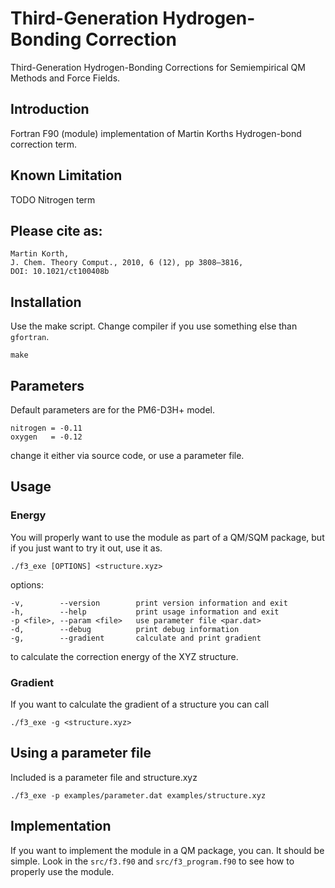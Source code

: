 # Third-Generation Hydrogen-Bonding Correction

Third-Generation Hydrogen-Bonding Corrections for Semiempirical QM Methods and
Force Fields.

## Introduction

Fortran F90 (module) implementation of Martin Korths Hydrogen-bond correction
term.

## Known Limitation

TODO Nitrogen term

## Please cite as:

    Martin Korth,
    J. Chem. Theory Comput., 2010, 6 (12), pp 3808–3816,
    DOI: 10.1021/ct100408b

## Installation

Use the make script. Change compiler if you use something else than `gfortran`.

    make

## Parameters

Default parameters are for the PM6-D3H+ model.

    nitrogen = -0.11
    oxygen   = -0.12

change it either via source code, or use a parameter file.


## Usage

### Energy

You will properly want to use the module as part of a QM/SQM package, but
if you just want to try it out, use it as.

    ./f3_exe [OPTIONS] <structure.xyz>

options:

    -v,        --version        print version information and exit
    -h,        --help           print usage information and exit
    -p <file>, --param <file>   use parameter file <par.dat>
    -d,        --debug          print debug information
    -g,        --gradient       calculate and print gradient


to calculate the correction energy of the XYZ structure.

### Gradient

If you want to calculate the gradient of a structure you can call

    ./f3_exe -g <structure.xyz>


## Using a parameter file

Included is a parameter file and structure.xyz

    ./f3_exe -p examples/parameter.dat examples/structure.xyz


## Implementation

If you want to implement the module in a QM package, you can. It should be
simple.  Look in the `src/f3.f90` and `src/f3_program.f90` to see how to
properly use the module.


